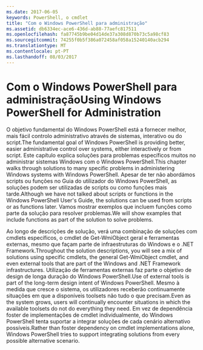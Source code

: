 ```yaml
---
ms.date: 2017-06-05
keywords: PowerShell, o cmdlet
title: "Com o Windows PowerShell para administração"
ms.assetid: db6334ec-ace6-436d-ab88-77aefc817511
ms.openlocfilehash: fa87745b9be04d14de37a308d870b73c5a98cf83
ms.sourcegitcommit: 74255f0b5f386a072458af058a15240140acb294
ms.translationtype: MT
ms.contentlocale: pt-PT
ms.lasthandoff: 08/03/2017
---
```

# <a name="using-windows-powershell-for-administration"></a><span data-ttu-id="91685-103">Com o Windows PowerShell para administração</span><span class="sxs-lookup"><span data-stu-id="91685-103">Using Windows PowerShell for Administration</span></span>
<span data-ttu-id="91685-104">O objetivo fundamental do Windows PowerShell está a fornecer melhor, mais fácil controlo administrativo através de sistemas, interativo ou do script.</span><span class="sxs-lookup"><span data-stu-id="91685-104">The fundamental goal of Windows PowerShell is providing better, easier administrative control over systems, either interactively or from script.</span></span> <span data-ttu-id="91685-105">Este capítulo explica soluções para problemas específicos muitos no administrar sistemas Windows com o Windows PowerShell.</span><span class="sxs-lookup"><span data-stu-id="91685-105">This chapter walks through solutions to many specific problems in administering Windows systems with Windows PowerShell.</span></span> <span data-ttu-id="91685-106">Apesar de ter não abordámos scripts ou funções no Guia do utilizador do Windows PowerShell, as soluções podem ser utilizadas de scripts ou como funções mais tarde.</span><span class="sxs-lookup"><span data-stu-id="91685-106">Although we have not talked about scripts or functions in the Windows PowerShell User's Guide, the solutions can be used from scripts or as functions later.</span></span> <span data-ttu-id="91685-107">Vamos mostrar exemplos que incluem funções como parte da solução para resolver problemas.</span><span class="sxs-lookup"><span data-stu-id="91685-107">We will show examples that include functions as part of the solution to solve problems.</span></span>

<span data-ttu-id="91685-108">Ao longo de descrições de solução, verá uma combinação de soluções com cmdlets específicos, o cmdlet de Get-WmiObject geral e ferramentas externas, mesmo que façam parte de infraestruturas do Windows e o .NET Framework.</span><span class="sxs-lookup"><span data-stu-id="91685-108">Throughout the solution descriptions, you will see a mix of solutions using specific cmdlets, the general Get-WmiObject cmdlet, and even external tools that are part of the Windows and .NET Framework infrastructures.</span></span> <span data-ttu-id="91685-109">Utilização de ferramentas externas faz parte o objetivo de design de longa duração do Windows PowerShell.</span><span class="sxs-lookup"><span data-stu-id="91685-109">Use of external tools is part of the long-term design intent of Windows PowerShell.</span></span> <span data-ttu-id="91685-110">Mesmo à medida que cresce o sistema, os utilizadores receberão continuamente situações em que a disponíveis toolsets não tudo o que precisam.</span><span class="sxs-lookup"><span data-stu-id="91685-110">Even as the system grows, users will continually encounter situations in which the available toolsets do not do everything they need.</span></span> <span data-ttu-id="91685-111">Em vez de dependência foster de implementações de cmdlet individualmente, do Windows PowerShell tenta suportar a integrar soluções de cada cenário alternativo possíveis.</span><span class="sxs-lookup"><span data-stu-id="91685-111">Rather than foster dependency on cmdlet implementations alone, Windows PowerShell tries to support integrating solutions from every possible alternative scenario.</span></span>

